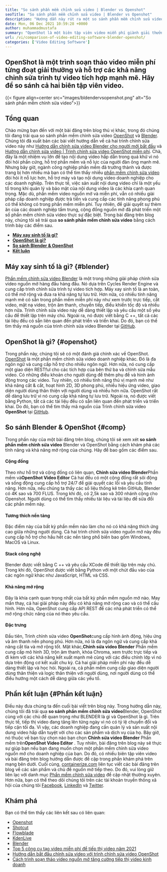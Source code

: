 ```yaml
---
title: "So sánh phần mềm chỉnh sửa video | Blender vs Openshot" 
seoTitle: "So sánh phần mềm chỉnh sửa video | Blender vs Openshot" 
description: "Hướng dẫn này rút ra một so sánh phần mềm chỉnh sửa video, nền tảng chỉnh sửa video Blender và trình chỉnh sửa video OpenShot. Cả hai biên tập viên hàng đầu là nguồn mở." 
date: Mon, 06 Dec 2021 10:59:28 +0000
author: muhammadmustafa
summary: "OpenShot là một biên tập viên video miễn phí giành giải thưởng & amp; Máy xay sinh tố hỗ trợ các khả năng chỉnh sửa trình tự video tích hợp mạnh mẽ. Hãy để so sánh cả hai biên tập viên video." 
url: /vi/comparison-of-video-editing-software-blender-openshot/
categories: ['Video Editing Software']
---
```


## OpenShot là một trình soạn thảo video miễn phí từng đoạt giải thưởng và hỗ trợ các khả năng chỉnh sửa trình tự video tích hợp mạnh mẽ. Hãy để so sánh cả hai biên tập viên video.

{{< figure align=center src="images/bldendervsopenshot.png" alt="So sánh phần mềm chỉnh sửa video">}}


## Tổng quan
Chào mừng bạn đến với một bài đăng trên blog thú vị khác, trong đó chúng tôi đang trải qua so sánh phần mềm chỉnh sửa video [OpenShot][1] và [Blender][2]. Chúng tôi đã xuất bản các bài viết hướng dẫn về cả hai trình chỉnh sửa video này như [Hướng dẫn chỉnh sửa video Blender cho người mới bắt đầu][3] và [Hướng dẫn chỉnh sửa video | Trình chỉnh sửa video OpenShot miễn phí][4]. Chà, đây là một nhiệm vụ lớn để tạo nội dung video hấp dẫn trong quá khứ vì nó đòi hỏi phần cứng, hỗ trợ phần mềm và nỗ lực của người đàn ông mạnh mẽ. Nhưng bây giờ, ngành công nghiệp phần mềm đã trưởng thành và được trang bị hơn nhiều mà bạn có thể tìm thấy nhiều [phần mềm chỉnh sửa video][5] đòi hỏi ít nỗ lực hơn, hỗ trợ máy và tạo nội dung video doanh nghiệp cho các doanh nghiệp.
Trên thực tế, việc sản xuất nội dung video chỉ là một yếu tố trong khi quản lý và bảo mật của nội dung video là các khía cạnh quan trọng. Mặc dù, phần mềm video nguồn mở và miễn phí, vẫn có nhiều giải pháp cấp doanh nghiệp được trả tiền và cung cấp các tính năng phong phú có thể không có trong phần mềm miễn phí. Tuy nhiên, để giải quyết sự thèm ăn của các doanh nghiệp tầm trung, cộng đồng nguồn mở đã phát triển một số phần mềm chỉnh sửa video thực sự đặc biệt. Trong bài đăng trên blog này, chúng tôi sẽ trải qua **so sánh phần mềm chỉnh sửa video** bằng cách trình bày các điểm sau.
* **[Máy ​​xay sinh tố là gì?][6]** 
* **[OpenShot là gì?][7]** 
* **[So sánh Blender & OpenShot][8]** 
* **[Kết luận][9]** 

## Máy xay sinh tố là gì? {#blender}

[Phần mềm chỉnh sửa video Blender][10] là một trong những giải pháp chỉnh sửa video nguồn mở hàng đầu hàng đầu. Nó dựa trên Cycles Render Engine và cung cấp trình chỉnh sửa trình tự video tích hợp. Máy xay sinh tố là an toàn, có thể mở rộng và đưa ra khả năng tự lưu trữ. Hơn nữa, có nhiều tính năng mạnh mẽ có sẵn trong phần mềm miễn phí này như xem trước trực tiếp, cắt video, mặt nạ video, trộn âm thanh, chuyển tiếp, điều khiển tốc độ và nhiều hơn nữa. Trình chỉnh sửa video này dễ dàng thiết lập và yêu cầu một số yêu cầu để thiết lập trên máy chủ. Ngoài ra, nó được viết bằng C ++, tất cả các tài liệu đều có sẵn liên quan đến phát triển và triển khai. Do đó, bạn có thể tìm thấy mã nguồn của trình chỉnh sửa video Blender tại [GitHub][11].

## OpenShot là gì? {#openshot}

Trong phần này, chúng tôi sẽ có một đánh giá chính xác về OpenShot. [OpenShot][1] là một phần mềm chỉnh sửa video doanh nghiệp khác. Đó là đa ngôn ngữ và cung cấp hỗ trợ cho nhiều ngôn ngữ. Hơn nữa, nó cung cấp một giao diện RESTful cho các tích hợp của bên thứ ba và chỉnh sửa mẫu video. Có những điều khoản cho người dùng để thêm phụ đề và hình ảnh động trong các video. Tuy nhiên, có nhiều tính năng thú vị mạnh mẽ như khả năng cắt & cắt, hoạt hình 2D, 3D phong phú, nhiều hiệu ứng video, giao diện người dùng thân thiện với người dùng và nhiều hơn nữa. OpenShot rất dễ dàng lưu trữ vì nó cung cấp khả năng tự lưu trữ. Ngoài ra, nó được viết bằng Python, tất cả các tài liệu đều có sẵn liên quan đến phát triển và triển khai. Do đó, bạn có thể tìm thấy mã nguồn của Trình chỉnh sửa video **OpenShot** tại [GitHub][12].

## So sánh Blender & OpenShot {#comp}

Trong phần này của một bài đăng trên blog, chúng tôi sẽ xem xét **so sánh phần mềm chỉnh sửa video** Blender và OpenShot bằng cách khám phá các tính năng và khả năng mở rộng của chúng. Hãy để bao gồm các điểm sau.

#### Cộng đồng
Theo như hỗ trợ và cộng đồng có liên quan, **Chỉnh sửa video Blender**Phần mềm và**OpenShot Video Editor** Cả hai đều có một cộng đồng rất sôi động và sống động cung cấp hỗ trợ 24/7 để giải quyết các lỗi và yêu cầu tính năng. Hơn nữa, nếu chúng ta thấy các số liệu thống kê trên GitHub, Blender có 4K sao và 700 FLUS. Trong khi đó, có 2,5k sao và 300 nhánh cộng cho Openshot. Người dùng có thể tìm thấy nhiều tài liệu và tài liệu để sửa đổi các phần mềm này.

#### Tương thích nền tảng
Đặc điểm này của bất kỳ phần mềm nào làm cho nó có khả năng thích ứng cao giữa những người dùng. Cả hai trình chỉnh sửa video nguồn mở này đều cung cấp hỗ trợ cho hầu hết các nền tảng phổ biến bao gồm Windows, MacOS và Linux.

#### Stack công nghệ
Blender được viết bằng C ++ và yêu cầu XCode để thiết lập trên máy chủ. Trong khi đó, OpenShot được viết bằng Python với một chút đầu vào của các ngôn ngữ khác như JavaScript, HTML và CSS.

#### Khả năng mở rộng
Đây là khía cạnh quan trọng nhất của bất kỳ phần mềm nguồn mở nào. May mắn thay, cả hai giải pháp này đều có khả năng mở rộng cao và có thể cấu hình. Hơn nữa, OpenShot cung cấp API REST để các nhà phát triển có thể mở rộng chức năng của nó theo yêu cầu.

#### **Đặc trưng** 
Đầu tiên, Trình chỉnh sửa video **OpenShot**cung cấp hình ảnh động, hiệu ứng và âm thanh nền phong phú. Hơn nữa, nó là đa ngôn ngữ và cung cấp khả năng cắt tỉa và mở rộng tốt. Mặt khác,**Chỉnh sửa video Blender** Phần mềm cung cấp mô hình 3D, trộn âm thanh, khóa Chroma, xem trước trực tiếp và đi kèm với các khả năng kết xuất mạnh mẽ cùng với các điều chỉnh lớp vì nó dựa trên động cơ kết xuất chu kỳ. Cả hai giải pháp miễn phí này đều dễ dàng thiết lập và học hỏi. Ngoài ra, cả phần mềm cung cấp giao diện người dùng thân thiện và logic thân thiện với người dùng, nơi người dùng có thể điều hướng một cách dễ dàng giữa các yếu tố.

## Phần kết luận  {#Phần kết luận}

Điều này đưa chúng ta đến cuối bài viết trên blog này. Trong hướng dẫn này, chúng tôi đã trải qua **so sánh phần mềm chỉnh sửa video**Blender, OpenShot cùng với các chủ đề quan trọng như BLENDER là gì và OpenShot là gì. Trên thực tế, tiếp thị video đang tăng lên từng ngày vì nó có tỷ lệ chuyển đổi và tiếp cận tối đa. Vì vậy, các doanh nghiệp đang cần quản lý và sản xuất nội dung video hấp dẫn tuyệt vời cho các sản phẩm và dịch vụ của họ. Bây giờ, nó thuộc về bạn tùy chọn nào bạn chọn **Chỉnh sửa video Blender** Phần mềm trên**OpenShot Video Editor** . Tuy nhiên, bài đăng trên blog này sẽ thực sự giúp bạn nếu bạn đang muốn chọn một phần mềm chỉnh sửa video nguồn mở cho doanh nghiệp của bạn. Do đó, có nhiều biên tập viên video và bài đăng trên blog hướng dẫn được đề cập trong phần khám phá trên mạng bên dưới.
Cuối cùng, [containerize.com][13] liên tục viết các bài đăng trên blog về các sản phẩm và chủ đề nguồn mở tiếp theo. Do đó, vui lòng giữ liên lạc với danh mục [Phần mềm chỉnh sửa video][14] để cập nhật thường xuyên. Hơn nữa, bạn có thể theo dõi chúng tôi trên các tài khoản truyền thông xã hội của chúng tôi [Facebook][15], [LinkedIn][16] và [Twitter][17].

## Khám phá
Bạn có thể tìm thấy các liên kết sau có liên quan:
  * [Openshot][1]
  * [Shotcut][18]
  * [Flowblade][19]
  * [KdenLive][20]
  * [Blender][2]
  * [Top 5 công cụ tạo video miễn phí để tiếp thị video năm 2021][21]
  * [Hướng dẫn bắt đầu chỉnh sửa video với trình chỉnh sửa video OpenShot][22]
  * [Cách trình soạn thảo video nguồn mở tăng cường tiếp thị video kinh doanh][23]



[1]: https://products.containerize.com/video-editing-software/openshot
[2]: https://products.containerize.com/video-editing-software/blender
[3]: https://blog.containerize.com/video-editing-software/blender-video-editing-tutorial-for-beginners/
[4]: https://blog.containerize.com/video-editing-software/openshot-video-editor-tutorial-for-beginners-open-source/
[5]: https://products.containerize.com/video-editing-software/
[6]: #blender
[7]: #openshot
[8]: #comp
[9]: #Conclusion
[10]: https://products.containerize.com/video-editing-software/blender/
[11]: https://github.com/blender/blender
[12]: https://github.com/OpenShot/openshot-qt
[13]: https://www.containerize.com/
[14]: https://products.containerize.com/video-editing-software
[15]: https://web.facebook.com/containerize
[16]: https://www.linkedin.com/company/containerize/
[17]: https://twitter.com/containerize_co
[18]: https://products.containerize.com/video-editing-software/shotcut
[19]: https://products.containerize.com/video-editing-software/flowblade
[20]: https://products.containerize.com/video-editing-software/kdenlive
[21]: https://blog.containerize.com/video-editing-software/top-5-open-source-video-editor-software-for-video-marketing/
[22]: https://blog.containerize.com/video-editing-software/openshot-video-editor-tutorial-for-beginners-open-source/
[23]: https://blog.containerize.com/video-editing-software/how-video-editing-software-improves-business-video-marketing/
